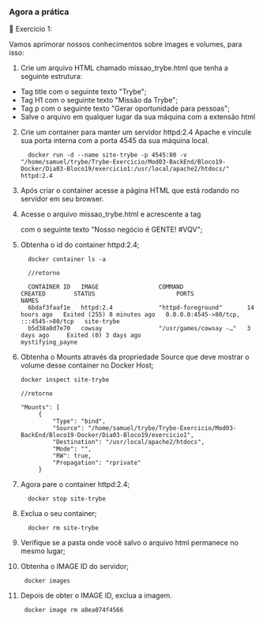 ### Agora a prática

🚀 Exercício 1:

Vamos aprimorar nossos conhecimentos sobre images e volumes, para isso:

1. Crie um arquivo HTML chamado missao_trybe.html que tenha a seguinte estrutura:
* Tag title com o seguinte texto "Trybe";
* Tag H1 com o seguinte texto "Missão da Trybe";
* Tag p com o seguinte texto "Gerar oportunidade para pessoas";
* Salve o arquivo em qualquer lugar da sua máquina com a extensão html

2. Crie um container para manter um servidor httpd:2.4 Apache e vincule sua porta interna com a porta 4545 da sua máquina local.

         docker run -d --name site-trybe -p 4545:80 -v "/home/samuel/trybe/Trybe-Exercicio/Mod03-BackEnd/Bloco19-Docker/Dia03-Bloco19/exercicio1:/usr/local/apache2/htdocs/" httpd:2.4

3. Após criar o container acesse a página HTML que está rodando no servidor em seu browser. 

4. Acesse o arquivo missao_trybe.html e acrescente a tag <p> com o seguinte texto "Nosso negócio é GENTE! #VQV";


5. Obtenha o id do container httpd:2.4;

         docker container ls -a

         //retorno

         CONTAINER ID   IMAGE                 COMMAND                  CREATED        STATUS                       PORTS                                   NAMES
         6bdaf3faaf1e   httpd:2.4             "httpd-foreground"       14 hours ago   Exited (255) 8 minutes ago   0.0.0.0:4545->80/tcp, :::4545->80/tcp   site-trybe
         b5d38a0d7e70   cowsay                "/usr/games/cowsay -…"   3 days ago     Exited (0) 3 days ago                                                mystifying_payne

6. Obtenha o Mounts através da propriedade Source que deve mostrar o volume desse container no Docker Host;
          
       docker inspect site-trybe
      
       //retorno

       "Mounts": [
            {
                "Type": "bind",
                "Source": "/home/samuel/trybe/Trybe-Exercicio/Mod03-BackEnd/Bloco19-Docker/Dia03-Bloco19/exercicio1",
                "Destination": "/usr/local/apache2/htdocs",
                "Mode": "",
                "RW": true,
                "Propagation": "rprivate"
            }

7. Agora pare o container httpd:2.4;

         docker stop site-trybe

8. Exclua o seu container;

         docker rm site-trybe

9. Verifique se a pasta onde você salvo o arquivo html permanece no mesmo lugar;

10. Obtenha o IMAGE ID do servidor;

         docker images

11. Depois de obter o IMAGE ID, exclua a imagem.

         docker image rm a8ea074f4566 


